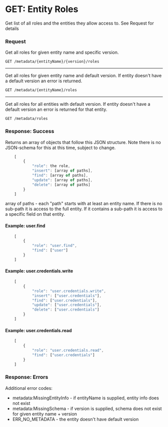 # GET: Entity Roles
Get list of all roles and the entities they allow access to.  See Request for details

### Request
Get all roles for given entity name and specific version.
```
GET /metadata/{entityName}/{version}/roles
```
---

Get all roles for given entity name and default version.  If entity doesn't have a default version an error is returned.
```
GET /metadata/{entityName}/roles
```
---

Get all roles for all entities with default version.  If entity doesn't have a default version an error is returned for that entity.
```
GET /metadata/roles
```

### Response: Success
Returns an array of objects that follow this JSON structure.  Note there is no JSON-schema for this at this time, subject to change.
```javascript
    [
        {
            "role": the role,
            "insert": [array of paths],
            "find": [array of paths],
            "update": [array of paths],
            "delete": [array of paths]
        }
    ]
```
array of paths - each "path" starts with at least an entity name.  If there is no sub-path it is access to the full entity.  If it contains a sub-path it is access to a specific field on that entity.

#### Example: user.find
```javascript
    [
        {
            "role": "user.find",
            "find": ["user"]
        }
    ]
```
#### Example: user.credentials.write
```javascript
    [
        {
            "role": "user.credentials.write",
            "insert": ["user.credentials"],
            "find": ["user.credentials"],
            "update": ["user.credentials"],
            "delete": ["user.credentials"]
        }
    ]
```
#### Example: user.credentials.read
```javascript
    [
        {
            "role": "user.credentials.read",
            "find": ["user.credentials"]
        }
    ]
```
### Response: Errors
Additional error codes:
* metadata:MissingEntityInfo - if entityName is supplied, entity info does not exist
* metadata:MissingSchema - if version is supplied, schema does not exist for given entity name + version
* ERR_NO_METADATA - the entity doesn't have default version
